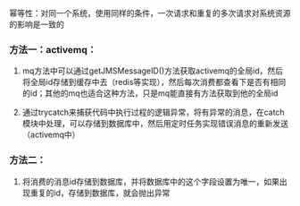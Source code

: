 幂等性：对同一个系统，使用同样的条件，一次请求和重复的多次请求对系统资源的影响是一致的

### 方法一：activemq：
1. mq方法中可以通过getJMSMessageID()方法获取activemq的全局id，然后将全局id存储到缓存中去（redis等实现），然后每次消费都查看下是否有相同的id；其他的mq也适合这种方法，只是mq能直接有方法获取到他的全局id

2. 通过trycatch来捕获代码中执行过程的逻辑异常，将有异常的消息，在catch模块中处理，可以存储到数据库中，然后用定时任务实现错误消息的重新发送（activemq中）

### 方法二：
1. 将消费的消息id存储到数据库，并将数据库中的这个字段设置为唯一，如果出现重复的id，存储到数据库，就会抛出异常
